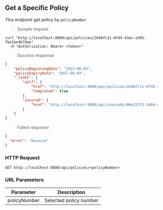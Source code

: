 ## Get a Specific Policy

This endpoint get policy by <code>policyNumber</code>

> Sample request

```shell
curl "http://localhost:8080/api/policies/2b46fc11-8f45-43ac-a305-fbe1be4b7dae"
  -H "Authorization: Bearer <token>"
```

> Success response

```json
{
    "policyBeginningDate": "2015-06-03",
    "policyExpiryDate": "2017-06-03",
    "_links": {
        "self": {
            "href": "http://localhost:8080/api/policies/2b46fc11-8f45-43ac-a305-fbe1be4b7dae{?projection}",
            "templated": true
        },
        "insured": {
            "href": "http://localhost:8080/api/insureds/00e227f3-5469-4e3d-ad7a-4c79833358e4"
        }
    }
}
```

> Failed response

```json
{
  "error": "because"
}
```

### HTTP Request

`GET http://localhost:8080/api/policies/<policyNumber>`

### URL Parameters

Parameter | Description
--------- | -----------
policyNumber | Selected policy number